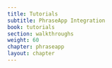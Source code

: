 ```yaml
---
title: Tutorials
subtitle: PhraseApp Integration
book: tutorials
section: walkthroughs
weight: 60
chapter: phraseapp
layout: chapter
---
```

